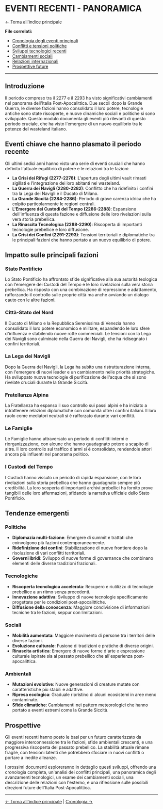 # EVENTI RECENTI - PANORAMICA

[← Torna all'indice principale](../01.0-indice-principale.md)

**File correlati:**
- [Cronologia degli eventi principali](10.1-cronologia.md)
- [Conflitti e tensioni politiche](10.2-conflitti.md)
- [Sviluppi tecnologici recenti](10.3-sviluppi-tecnologici.md)
- [Cambiamenti sociali](10.4-cambiamenti-sociali.md)
- [Relazioni internazionali](10.5-relazioni-internazionali.md)
- [Prospettive future](10.6-prospettive-future.md)

---

## Introduzione

Il periodo compreso tra il 2277 e il 2293 ha visto significativi cambiamenti nel panorama dell'Italia Post-Apocalittica. Due secoli dopo la Grande Guerra, le diverse fazioni hanno consolidato il loro potere, tecnologie antiche sono state riscoperte, e nuove dinamiche sociali e politiche si sono sviluppate. Questo modulo documenta gli eventi più rilevanti di questo periodo cruciale, che ha visto l'emergere di un nuovo equilibrio tra le potenze del wasteland italiano.

## Eventi chiave che hanno plasmato il periodo recente

Gli ultimi sedici anni hanno visto una serie di eventi cruciali che hanno definito l'attuale equilibrio di potere e le relazioni tra le fazioni:

- **La Crisi dei Rifugi (2277-2278)**: L'apertura degli ultimi vault rimasti sigillati e l'integrazione dei loro abitanti nel wasteland.
- **La Guerra dei Navigli (2280-2282)**: Conflitto che ha ridefinito i confini tra la Lega dei Navigli e il Ducato di Milano.
- **La Grande Siccità (2284-2286)**: Periodo di grave carenza idrica che ha colpito particolarmente le regioni centrali.
- **L'Emergere dei Custodi del Tempo (2286-2288)**: Espansione dell'influenza di questa fazione e diffusione delle loro rivelazioni sulla vera storia prebellica.
- **La Rinascita Tecnologica (2288-2290)**: Riscoperta di importanti tecnologie prebellice e loro diffusione.
- **La Crisi dei Confini (2291-2293)**: Tensioni territoriali e diplomatiche tra le principali fazioni che hanno portato a un nuovo equilibrio di potere.

## Impatto sulle principali fazioni

### Stato Pontificio

Lo Stato Pontificio ha affrontato sfide significative alla sua autorità teologica con l'emergere dei Custodi del Tempo e le loro rivelazioni sulla vera storia prebellica. Ha risposto con una combinazione di repressione e adattamento, rafforzando il controllo sulle proprie città ma anche avviando un dialogo cauto con le altre fazioni.

### Città-Stato del Nord

Il Ducato di Milano e la Repubblica Serenissima di Venezia hanno consolidato il loro potere economico e militare, espandendo le loro sfere d'influenza e stabilendo nuove rotte commerciali. Le tensioni con la Lega dei Navigli sono culminate nella Guerra dei Navigli, che ha ridisegnato i confini territoriali.

### La Lega dei Navigli

Dopo la Guerra dei Navigli, la Lega ha subito una ristrutturazione interna, con l'emergere di nuovi leader e un cambiamento nelle priorità strategiche. Ha sviluppato nuove tecnologie di purificazione dell'acqua che si sono rivelate cruciali durante la Grande Siccità.

### Fratellanza Alpina

La Fratellanza ha espanso il suo controllo sui passi alpini e ha iniziato a intrattenere relazioni diplomatiche con comunità oltre i confini italiani. Il loro ruolo come mediatori neutrali si è rafforzato durante vari conflitti.

### Le Famiglie

Le Famiglie hanno attraversato un periodo di conflitti interni e riorganizzazione, con alcune che hanno guadagnato potere a scapito di altre. Il loro controllo sul traffico d'armi si è consolidato, rendendole attori ancora più influenti nel panorama politico.

### I Custodi del Tempo

I Custodi hanno vissuto un periodo di rapida espansione, con le loro rivelazioni sulla storia prebellica che hanno guadagnato sempre più credibilità. La loro scoperta di importanti archivi prebellici ha fornito prove tangibili delle loro affermazioni, sfidando la narrativa ufficiale dello Stato Pontificio.

## Tendenze emergenti

### Politiche

- **Diplomazia multi-fazione**: Emergere di summit e trattati che coinvolgono più fazioni contemporaneamente.
- **Ridefinizione dei confini**: Stabilizzazione di nuove frontiere dopo la risoluzione di vari conflitti territoriali.
- **Governi ibridi**: Sviluppo di nuove forme di governance che combinano elementi delle diverse tradizioni frazionali.

### Tecnologiche

- **Riscoperta tecnologica accelerata**: Recupero e riutilizzo di tecnologie prebellice a un ritmo senza precedenti.
- **Innovazione adattiva**: Sviluppo di nuove tecnologie specificamente progettate per le condizioni post-apocalittiche.
- **Diffusione della conoscenza**: Maggiore condivisione di informazioni tecniche tra le fazioni, seppur con limitazioni.

### Sociali

- **Mobilità aumentata**: Maggiore movimento di persone tra i territori delle diverse fazioni.
- **Evoluzione culturale**: Fusione di tradizioni e pratiche di diverse origini.
- **Rinascita artistica**: Emergere di nuove forme d'arte e espressione culturale ispirate sia al passato prebellico che all'esperienza post-apocalittica.

### Ambientali

- **Mutazioni evolutive**: Nuove generazioni di creature mutate con caratteristiche più stabili e adattive.
- **Ripresa ecologica**: Graduale ripristino di alcuni ecosistemi in aree meno contaminate.
- **Sfide climatiche**: Cambiamenti nei pattern meteorologici che hanno portato a eventi estremi come la Grande Siccità.

## Prospettive

Gli eventi recenti hanno posto le basi per un futuro caratterizzato da maggiore interconnessione tra le fazioni, sfide ambientali crescenti, e una progressiva riscoperta del passato prebellico. La stabilità attuale rimane fragile, con tensioni latenti che potrebbero sfociare in nuovi conflitti o portare a inedite alleanze.

I prossimi documenti esploreranno in dettaglio questi sviluppi, offrendo una cronologia completa, un'analisi dei conflitti principali, una panoramica degli avanzamenti tecnologici, un esame dei cambiamenti sociali, una descrizione delle relazioni con l'esterno, e una riflessione sulle possibili direzioni future dell'Italia Post-Apocalittica.

---

[← Torna all'indice principale](../01.0-indice-principale.md) | [Cronologia →](10.1-cronologia.md)
